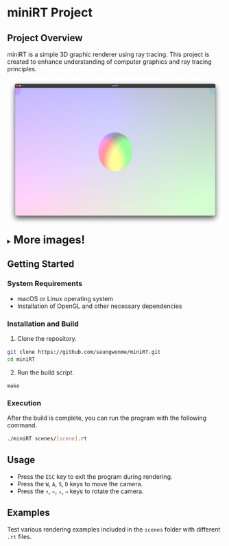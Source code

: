 # miniRT Project

## Project Overview
miniRT is a simple 3D graphic renderer using ray tracing. This project is created to enhance understanding of computer graphics and ray tracing principles.

![rainbow_sphere.rt](img/rainbow.png)

<details>
<summary><b style="font-size:25px">More images!</b></summary>
<img src="img/sphere.png" width=900 alt="parallel_light.rt"/>
scene: scenes/parallel_light.rt

</details>

## Getting Started

### System Requirements
- macOS or Linux operating system
- Installation of OpenGL and other necessary dependencies

### Installation and Build
1. Clone the repository.
```bash
git clone https://github.com/seungwonme/miniRT.git
cd miniRT
```
2. Run the build script.
```
make
```

### Execution
After the build is complete, you can run the program with the following command.
```bash
./miniRT scenes/[scene].rt
```

## Usage
- Press the `ESC` key to exit the program during rendering.
- Press the `W`, `A`, `S`, `D` keys to move the camera.
- Press the `↑`, `←`, `↓`, `→` keys to rotate the camera.

## Examples
Test various rendering examples included in the `scenes` folder with different `.rt` files.

